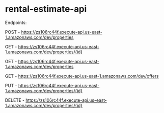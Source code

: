 # rental-estimate-api

Endpoints:

POST - https://zs106rc44f.execute-api.us-east-1.amazonaws.com/dev/properties

GET - https://zs106rc44f.execute-api.us-east-1.amazonaws.com/dev/properties/{id}

GET - https://zs106rc44f.execute-api.us-east-1.amazonaws.com/dev/properties

GET - https://zs106rc44f.execute-api.us-east-1.amazonaws.com/dev/offers

PUT - https://zs106rc44f.execute-api.us-east-1.amazonaws.com/dev/properties/{id}

DELETE - https://zs106rc44f.execute-api.us-east-1.amazonaws.com/dev/properties/{id}
